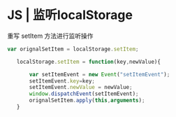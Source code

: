 # JS | 监听localStorage

重写 setItem 方法进行监听操作

```javaScript
var orignalSetItem = localStorage.setItem;

   localStorage.setItem = function(key,newValue){

       var setItemEvent = new Event("setItemEvent");
       setItemEvent.key=key;
       setItemEvent.newValue = newValue;
       window.dispatchEvent(setItemEvent);
       orignalSetItem.apply(this,arguments);
   }
```
